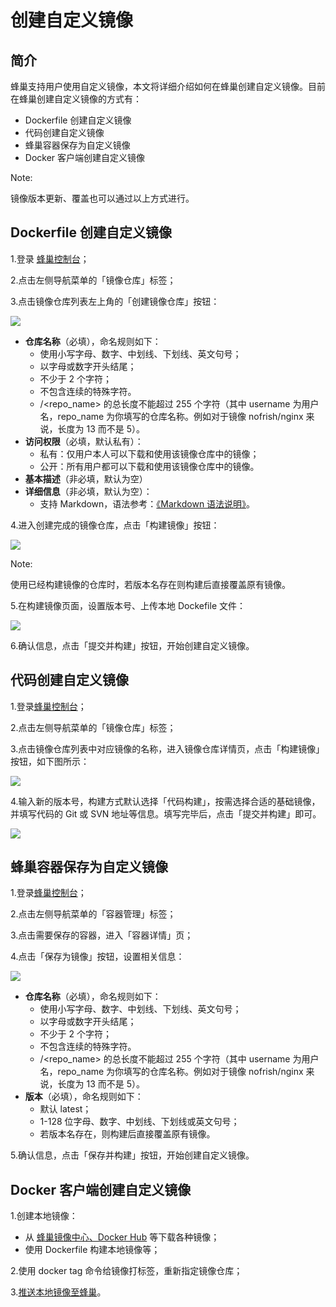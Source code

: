 # 创建自定义镜像

## 简介

蜂巢支持用户使用自定义镜像，本文将详细介绍如何在蜂巢创建自定义镜像。目前在蜂巢创建自定义镜像的方式有：

* Dockerfile 创建自定义镜像
* 代码创建自定义镜像
* 蜂巢容器保存为自定义镜像
* Docker 客户端创建自定义镜像

<span>Note:</span><div class="alertContent">镜像版本更新、覆盖也可以通过以上方式进行。</div>

## Dockerfile 创建自定义镜像

1.登录 [蜂巢控制台](https://c.163.com/dashboard#/m/overview/)；

2.点击左侧导航菜单的「镜像仓库」标签；

3.点击镜像仓库列表左上角的「创建镜像仓库」按钮：

![](../image/创建自定义镜像-创建镜像仓库.png)

* **仓库名称**（必填），命名规则如下：
    * 使用小写字母、数字、中划线、下划线、英文句号；
    * 以字母或数字开头结尾；
    * 不少于 2 个字符；
    * 不包含连续的特殊字符。
    * <username>/<repo_name> 的总长度不能超过 255 个字符（其中 username 为用户名，repo_name 为你填写的仓库名称。例如对于镜像 nofrish/nginx 来说，长度为 13 而不是 5）。
* **访问权限**（必填，默认私有）：
    * 私有：仅用户本人可以下载和使用该镜像仓库中的镜像；
    * 公开：所有用户都可以下载和使用该镜像仓库中的镜像。
* **基本描述**（非必填，默认为空）
* **详细信息**（非必填，默认为空）：
    * 支持 Markdown，语法参考：[《Markdown 语法说明》](http://www.appinn.com/markdown/)。

4.进入创建完成的镜像仓库，点击「构建镜像」按钮：

![](../image/创建自定义镜像-构建镜像.png)

<span>Note:</span><div class="alertContent">使用已经构建镜像的仓库时，若版本名存在则构建后直接覆盖原有镜像。</div>

5.在构建镜像页面，设置版本号、上传本地 Dockefile 文件：

![](../image/创建自定义镜像-提交并创建镜像.png)

6.确认信息，点击「提交并构建」按钮，开始创建自定义镜像。

## 代码创建自定义镜像

1.登录[蜂巢控制台](https://c.163.com/dashboard#/m/overview/)；

2.点击左侧导航菜单的「镜像仓库」标签；

3.点击镜像仓库列表中对应镜像的名称，进入镜像仓库详情页，点击「构建镜像」按钮，如下图所示：

![](../image/代码自定义镜像_镜像详情.png)

4.输入新的版本号，构建方式默认选择「代码构建」，按需选择合适的基础镜像，并填写代码的 Git 或 SVN 地址等信息。填写完毕后，点击「提交并构建」即可。

![](../image/代码自定义镜像_构建镜像.png)

## 蜂巢容器保存为自定义镜像

1.登录[蜂巢控制台](https://c.163.com/dashboard#/m/overview/)；

2.点击左侧导航菜单的「容器管理」标签；

3.点击需要保存的容器，进入「容器详情」页；

4.点击「保存为镜像」按钮，设置相关信息：

![](../image/创建自定义镜像-容器保存为镜像.png)

* **仓库名称**（必填），命名规则如下：
    * 使用小写字母、数字、中划线、下划线、英文句号；
    * 以字母或数字开头结尾；
    * 不少于 2 个字符；
    * 不包含连续的特殊字符。
    * <username>/<repo_name> 的总长度不能超过 255 个字符（其中 username 为用户名，repo_name 为你填写的仓库名称。例如对于镜像 nofrish/nginx 来说，长度为 13 而不是 5）。
* **版本**（必填），命名规则如下：
    * 默认 latest；
    * 1-128 位字母、数字、中划线、下划线或英文句号；
    * 若版本名存在，则构建后直接覆盖原有镜像。

5.确认信息，点击「保存并构建」按钮，开始创建自定义镜像。

## Docker 客户端创建自定义镜像

1.创建本地镜像：

* 从 [蜂巢镜像中心、Docker Hub](https://c.163.com/hub#/m/home/) 等下载各种镜像；
* 使用 Dockerfile 构建本地镜像等；

2.使用 docker tag 命令给镜像打标签，重新指定镜像仓库；

3.[推送本地镜像至蜂巢](http://support.c.163.com/md.html#!容器服务/镜像仓库/使用指南/推送本地镜像.md)。
































